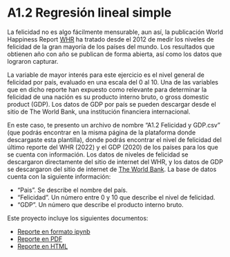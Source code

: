 # A1.2 Regresión lineal simple

La felicidad no es algo fácilmente mensurable, aun así, la publicación World Happiness Report [WHR](https://www.worldhappiness.report/ed/2022/#appendices-and-data)  ha tratado desde el 2012 de medir los niveles de felicidad de la gran mayoría de los países del mundo. Los resultados que obtienen año con año se publican de forma abierta, así como los datos que lograron capturar.

La variable de mayor interés para este ejercicio es el nivel general de felicidad por país, evaluado en una escala del 0 al 10. Una de las variables que en dicho reporte han expuesto como relevante para determinar la felicidad de una nación es su producto interno bruto, o gross domestic product (GDP). Los datos de GDP por país se pueden descargar desde el sitio de The World Bank, una institución financiera internacional.

En este caso, te presento un archivo de nombre “A1.2 Felicidad y GDP.csv” (que podrás encontrar en la misma página de la plataforma donde descargaste esta plantilla), donde podrás encontrar el nivel de felicidad del último reporte del WHR (2022) y el GDP (2020) de los países para los que se cuenta con información. Los datos de niveles de felicidad se descargaron directamente del sitio de internet del WHR, y los datos de GDP se descargaron del sitio de internet de [The World Bank](https://data.worldbank.org/indicator/NY.GDP.MKTP.CD).
La base de datos cuenta con la siguiente información:
*  “Pais”. Se describe el nombre del país.
* “Felicidad”. Un número entre 0 y 10 que describe el nivel de felicidad.
* “GDP”. Un número que describe el producto interno bruto.

Este proyecto incluye los siguientes documentos:
- [Reporte en formato ipynb](A1.1_123456.ipynb) 
- [Reporte en PDF](A1.1_123456.pdf)  
- [Reporte en HTML](A1.1_123456.html)  
